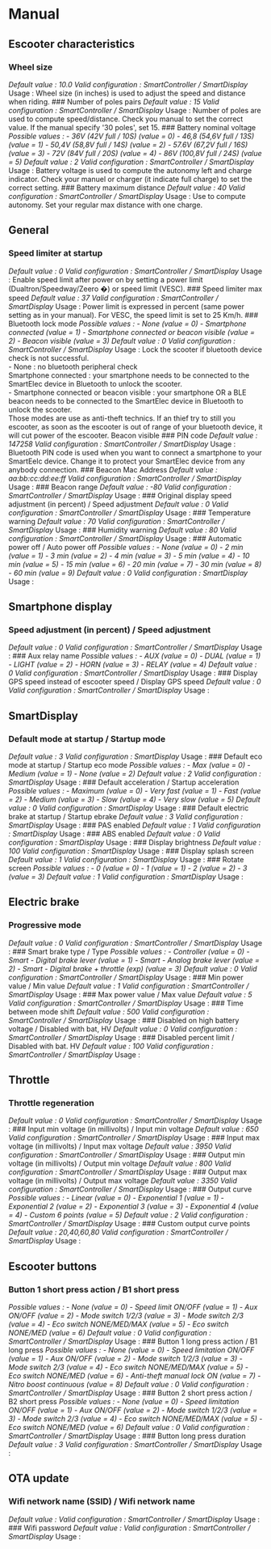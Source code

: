 
# Manual

## Escooter characteristics
### Wheel size
<em>
Default value : 10.0
Valid configuration : SmartController / SmartDisplay
</em>
Usage : Wheel size (in inches) is used to adjust the speed and distance when riding.
### Number of poles pairs
<em>
Default value : 15
Valid configuration : SmartController / SmartDisplay
</em>
Usage : Number of poles are used to compute speed/distance. Check you manual to set the correct value. If the manual specify '30 poles', set 15.
### Battery nominal voltage
<em>
Possible values :
- 36V (42V full / 10S) (value = 0)
- 46,8 (54,6V full / 13S) (value = 1)
- 50,4V (58,8V full / 14S) (value = 2)
- 57.6V (67,2V full / 16S) (value = 3)
- 72V (84V full / 20S) (value = 4)
- 86V (100,8V full / 24S) (value = 5)
Default value : 2
Valid configuration : SmartController / SmartDisplay
</em>
Usage : Battery voltage is used to compute the autonomy left and charge indicator. Check your manuel or charger (it indicate full charge) to set the correct setting.
### Battery maximum distance
<em>
Default value : 40
Valid configuration : SmartController / SmartDisplay
</em>
Usage : Use to compute autonomy. Set your regular max distance with one charge.

## General
### Speed limiter at startup
<em>
Default value : 0
Valid configuration : SmartController / SmartDisplay
</em>
Usage : Enable speed limit after power on by setting a power limit (Dualtron/Speedway/Zeero �) or speed limit (VESC).
### Speed limiter max speed
<em>
Default value : 37
Valid configuration : SmartController / SmartDisplay
</em>
Usage : Power limit is expressed in percent (same power setting as in your manual). For VESC, the speed limit is set to 25 Km/h.
### Bluetooth lock mode
<em>
Possible values :
- None (value = 0)
- Smartphone connected (value = 1)
- Smartphone connected or beacon visible (value = 2)
- Beacon visible (value = 3)
Default value : 0
Valid configuration : SmartController / SmartDisplay
</em>
Usage : Lock the scooter if bluetooth device check is not successful.<br>- None : no bluetooth peripheral check<br>Smartphone connected : your smartphone needs to be connected to the SmartElec device in Bluetooth to unlock the scooter.<br>- Smartphone connected or beacon visible : your smartphone OR a BLE beacon needs to be connected to the SmartElec device in Bluetooth to unlock the scooter.<br>Those modes are use as anti-theft technics. If an thief try to still you escooter, as soon as the escooter is out of range of your bluetooth device, it will cut power of the escooter.
Beacon visible
### PIN code
<em>
Default value : 147258
Valid configuration : SmartController / SmartDisplay
</em>
Usage : Bluetooth PIN code is used when you want to connect a smartphone to your SmartEelc device. Change it to protect your SmartElec device from any anybody connection.
### Beacon Mac Address
<em>
Default value : aa:bb:cc:dd:ee:ff
Valid configuration : SmartController / SmartDisplay
</em>
Usage : 
### Beacon range
<em>
Default value : -80
Valid configuration : SmartController / SmartDisplay
</em>
Usage : 
### Original display speed adjustment (in percent) / Speed adjustment
<em>
Default value : 0
Valid configuration : SmartController / SmartDisplay
</em>
Usage : 
### Temperature warning
<em>
Default value : 70
Valid configuration : SmartController / SmartDisplay
</em>
Usage : 
### Humidity warning
<em>
Default value : 80
Valid configuration : SmartController / SmartDisplay
</em>
Usage : 
### Automatic power off / Auto power off
<em>
Possible values :
- None (value = 0)
- 2 min (value = 1)
- 3 min (value = 2)
- 4 min (value = 3)
- 5 min (value = 4)
- 10 min (value = 5)
- 15 min (value = 6)
- 20 min (value = 7)
- 30 min (value = 8)
- 60 min (value = 9)
Default value : 0
Valid configuration : SmartDisplay
</em>
Usage : 

## Smartphone display
### Speed adjustment (in percent) / Speed adjustment
<em>
Default value : 0
Valid configuration : SmartController / SmartDisplay
</em>
Usage : 
### Aux relay name
<em>
Possible values :
- AUX (value = 0)
- DUAL (value = 1)
- LIGHT (value = 2)
- HORN (value = 3)
- RELAY (value = 4)
Default value : 0
Valid configuration : SmartController / SmartDisplay
</em>
Usage : 
### Display GPS speed instead of escooter speed / Display GPS speed 
<em>
Default value : 0
Valid configuration : SmartController / SmartDisplay
</em>
Usage : 

## SmartDisplay
### Default mode at startup / Startup mode
<em>
Default value : 3
Valid configuration : SmartDisplay
</em>
Usage : 
### Default eco mode at startup / Startup eco mode
<em>
Possible values :
- Max (value = 0)
- Medium (value = 1)
- None (value = 2)
Default value : 2
Valid configuration : SmartDisplay
</em>
Usage : 
### Default acceleration / Startup acceleration
<em>
Possible values :
- Maximum (value = 0)
- Very fast (value = 1)
- Fast (value = 2)
- Medium (value = 3)
- Slow (value = 4)
- Very slow (value = 5)
Default value : 0
Valid configuration : SmartDisplay
</em>
Usage : 
### Default electric brake at startup / Startup  ebrake
<em>
Default value : 3
Valid configuration : SmartDisplay
</em>
Usage : 
### PAS enabled
<em>
Default value : 1
Valid configuration : SmartDisplay
</em>
Usage : 
### ABS enabled
<em>
Default value : 0
Valid configuration : SmartDisplay
</em>
Usage : 
### Display brightness
<em>
Default value : 100
Valid configuration : SmartDisplay
</em>
Usage : 
### Display splash screen
<em>
Default value : 1
Valid configuration : SmartDisplay
</em>
Usage : 
### Rotate screen
<em>
Possible values :
- 0 (value = 0)
- 1 (value = 1)
- 2 (value = 2)
- 3 (value = 3)
Default value : 1
Valid configuration : SmartDisplay
</em>
Usage : 

## Electric brake
### Progressive mode
<em>
Default value : 0
Valid configuration : SmartController / SmartDisplay
</em>
Usage : 
### Smart brake type / Type
<em>
Possible values :
- Controller (value = 0)
- Smart - Digital brake lever (value = 1)
- Smart - Analog brake lever (value = 2)
- Smart - Digital brake + throttle (exp) (value = 3)
Default value : 0
Valid configuration : SmartController / SmartDisplay
</em>
Usage : 
### Min power value / Min value
<em>
Default value : 1
Valid configuration : SmartController / SmartDisplay
</em>
Usage : 
### Max power value / Max value
<em>
Default value : 5
Valid configuration : SmartController / SmartDisplay
</em>
Usage : 
### Time between mode shift
<em>
Default value : 500
Valid configuration : SmartController / SmartDisplay
</em>
Usage : 
### Disabled on high battery voltage / Disabled with bat, HV
<em>
Default value : 0
Valid configuration : SmartController / SmartDisplay
</em>
Usage : 
### Disabled percent limit / Disabled with bat. HV
<em>
Default value : 100
Valid configuration : SmartController / SmartDisplay
</em>
Usage : 

## Throttle
### Throttle regeneration
<em>
Default value : 0
Valid configuration : SmartController / SmartDisplay
</em>
Usage : 
### Input min voltage (in millivolts) / Input min voltage
<em>
Default value : 650
Valid configuration : SmartController / SmartDisplay
</em>
Usage : 
### Input max voltage (in millivolts) / Input max voltage
<em>
Default value : 3950
Valid configuration : SmartController / SmartDisplay
</em>
Usage : 
### Output min voltage (in millivolts) / Output min voltage
<em>
Default value : 800
Valid configuration : SmartController / SmartDisplay
</em>
Usage : 
### Output max voltage (in millivolts) / Output max voltage
<em>
Default value : 3350
Valid configuration : SmartController / SmartDisplay
</em>
Usage : 
### Output curve
<em>
Possible values :
- Linear (value = 0)
- Exponential 1 (value = 1)
- Exponential 2 (value = 2)
- Exponential 3 (value = 3)
- Exponential 4 (value = 4)
- Custom 6 points (value = 5)
Default value : 2
Valid configuration : SmartController / SmartDisplay
</em>
Usage : 
### Custom output curve points
<em>
Default value : 20,40,60,80
Valid configuration : SmartController / SmartDisplay
</em>
Usage : 

## Escooter buttons
### Button 1 short press action / B1 short press 
<em>
Possible values :
- None (value = 0)
- Speed limit ON/OFF (value = 1)
- Aux ON/OFF (value = 2)
- Mode switch 1/2/3 (value = 3)
- Mode switch 2/3 (value = 4)
- Eco switch NONE/MED/MAX (value = 5)
- Eco switch NONE/MED (value = 6)
Default value : 0
Valid configuration : SmartController / SmartDisplay
</em>
Usage : 
### Button 1 long press action / B1 long press 
<em>
Possible values :
- None (value = 0)
- Speed limitation ON/OFF (value = 1)
- Aux ON/OFF (value = 2)
- Mode switch 1/2/3 (value = 3)
- Mode switch 2/3 (value = 4)
- Eco switch NONE/MED/MAX (value = 5)
- Eco switch NONE/MED (value = 6)
- Anti-theft manual lock ON (value = 7)
- Nitro boost continuous (value = 8)
Default value : 0
Valid configuration : SmartController / SmartDisplay
</em>
Usage : 
### Button 2 short press action / B2 short press 
<em>
Possible values :
- None (value = 0)
- Speed limitation ON/OFF (value = 1)
- Aux ON/OFF (value = 2)
- Mode switch 1/2/3 (value = 3)
- Mode switch 2/3 (value = 4)
- Eco switch NONE/MED/MAX (value = 5)
- Eco switch NONE/MED (value = 6)
Default value : 0
Valid configuration : SmartController / SmartDisplay
</em>
Usage : 
### Button long press duration
<em>
Default value : 3
Valid configuration : SmartController / SmartDisplay
</em>
Usage : 

## OTA update
### Wifi network name (SSID) / Wifi network name
<em>
Default value : 
Valid configuration : SmartController / SmartDisplay
</em>
Usage : 
### Wifi password
<em>
Default value : 
Valid configuration : SmartController / SmartDisplay
</em>
Usage : 

